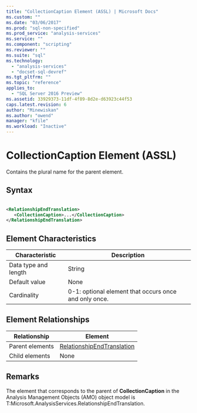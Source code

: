 ```yaml
---
title: "CollectionCaption Element (ASSL) | Microsoft Docs"
ms.custom: ""
ms.date: "03/06/2017"
ms.prod: "sql-non-specified"
ms.prod_service: "analysis-services"
ms.service: ""
ms.component: "scripting"
ms.reviewer: ""
ms.suite: "sql"
ms.technology: 
  - "analysis-services"
  - "docset-sql-devref"
ms.tgt_pltfrm: ""
ms.topic: "reference"
applies_to: 
  - "SQL Server 2016 Preview"
ms.assetid: 33929373-11df-4f89-8d2e-d63923c44f53
caps.latest.revision: 6
author: "Minewiskan"
ms.author: "owend"
manager: "kfile"
ms.workload: "Inactive"
---
```

# CollectionCaption Element (ASSL)
  Contains the plural name for the parent element.  
  
## Syntax  
  
```xml  
  
<RelationshipEndTranslation>  
   <CollectionCaption>...</CollectionCaption>  
</RelationshipEndTranslation>  
```  
  
## Element Characteristics  
  
|Characteristic|Description|  
|--------------------|-----------------|  
|Data type and length|String|  
|Default value|None|  
|Cardinality|0-1: optional element that occurs once and only once.|  
  
## Element Relationships  
  
|Relationship|Element|  
|------------------|-------------|  
|Parent elements|[RelationshipEndTranslation](../../../analysis-services/scripting/data-type/relationshipendtranslation-element-assl.md)|  
|Child elements|None|  
  
## Remarks  
 The element that corresponds to the parent of **CollectionCaption** in the Analysis Management Objects (AMO) object model is T:Microsoft.AnalysisServices.RelationshipEndTranslation.  
  
  
